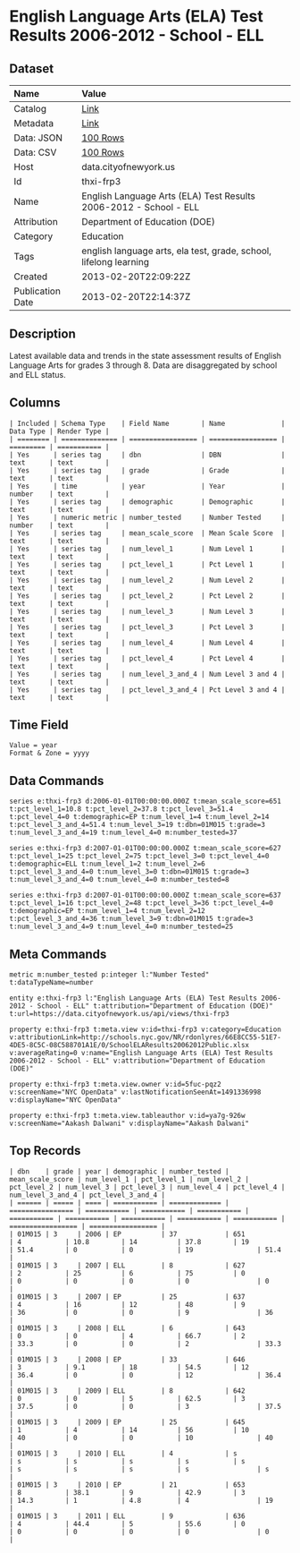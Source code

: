 # English Language Arts (ELA) Test Results 2006-2012 - School - ELL

## Dataset

| Name | Value |
| :--- | :---- |
| Catalog | [Link](https://catalog.data.gov/dataset/english-language-arts-ela-test-results-2006-2012-school-ell-47f30) |
| Metadata | [Link](https://data.cityofnewyork.us/api/views/thxi-frp3) |
| Data: JSON | [100 Rows](https://data.cityofnewyork.us/api/views/thxi-frp3/rows.json?max_rows=100) |
| Data: CSV | [100 Rows](https://data.cityofnewyork.us/api/views/thxi-frp3/rows.csv?max_rows=100) |
| Host | data.cityofnewyork.us |
| Id | thxi-frp3 |
| Name | English Language Arts (ELA) Test Results 2006-2012 - School - ELL |
| Attribution | Department of Education (DOE) |
| Category | Education |
| Tags | english language arts, ela test, grade, school, lifelong learning |
| Created | 2013-02-20T22:09:22Z |
| Publication Date | 2013-02-20T22:14:37Z |

## Description

Latest available data and trends in the state assessment results of English Language Arts for grades 3 through 8. Data are disaggregated by school and ELL status.

## Columns

```ls
| Included | Schema Type    | Field Name        | Name              | Data Type | Render Type |
| ======== | ============== | ================= | ================= | ========= | =========== |
| Yes      | series tag     | dbn               | DBN               | text      | text        |
| Yes      | series tag     | grade             | Grade             | text      | text        |
| Yes      | time           | year              | Year              | number    | text        |
| Yes      | series tag     | demographic       | Demographic       | text      | text        |
| Yes      | numeric metric | number_tested     | Number Tested     | number    | text        |
| Yes      | series tag     | mean_scale_score  | Mean Scale Score  | text      | text        |
| Yes      | series tag     | num_level_1       | Num Level 1       | text      | text        |
| Yes      | series tag     | pct_level_1       | Pct Level 1       | text      | text        |
| Yes      | series tag     | num_level_2       | Num Level 2       | text      | text        |
| Yes      | series tag     | pct_level_2       | Pct Level 2       | text      | text        |
| Yes      | series tag     | num_level_3       | Num Level 3       | text      | text        |
| Yes      | series tag     | pct_level_3       | Pct Level 3       | text      | text        |
| Yes      | series tag     | num_level_4       | Num Level 4       | text      | text        |
| Yes      | series tag     | pct_level_4       | Pct Level 4       | text      | text        |
| Yes      | series tag     | num_level_3_and_4 | Num Level 3 and 4 | text      | text        |
| Yes      | series tag     | pct_level_3_and_4 | Pct Level 3 and 4 | text      | text        |
```

## Time Field

```ls
Value = year
Format & Zone = yyyy
```

## Data Commands

```ls
series e:thxi-frp3 d:2006-01-01T00:00:00.000Z t:mean_scale_score=651 t:pct_level_1=10.8 t:pct_level_2=37.8 t:pct_level_3=51.4 t:pct_level_4=0 t:demographic=EP t:num_level_1=4 t:num_level_2=14 t:pct_level_3_and_4=51.4 t:num_level_3=19 t:dbn=01M015 t:grade=3 t:num_level_3_and_4=19 t:num_level_4=0 m:number_tested=37

series e:thxi-frp3 d:2007-01-01T00:00:00.000Z t:mean_scale_score=627 t:pct_level_1=25 t:pct_level_2=75 t:pct_level_3=0 t:pct_level_4=0 t:demographic=ELL t:num_level_1=2 t:num_level_2=6 t:pct_level_3_and_4=0 t:num_level_3=0 t:dbn=01M015 t:grade=3 t:num_level_3_and_4=0 t:num_level_4=0 m:number_tested=8

series e:thxi-frp3 d:2007-01-01T00:00:00.000Z t:mean_scale_score=637 t:pct_level_1=16 t:pct_level_2=48 t:pct_level_3=36 t:pct_level_4=0 t:demographic=EP t:num_level_1=4 t:num_level_2=12 t:pct_level_3_and_4=36 t:num_level_3=9 t:dbn=01M015 t:grade=3 t:num_level_3_and_4=9 t:num_level_4=0 m:number_tested=25
```

## Meta Commands

```ls
metric m:number_tested p:integer l:"Number Tested" t:dataTypeName=number

entity e:thxi-frp3 l:"English Language Arts (ELA) Test Results 2006-2012 - School - ELL" t:attribution="Department of Education (DOE)" t:url=https://data.cityofnewyork.us/api/views/thxi-frp3

property e:thxi-frp3 t:meta.view v:id=thxi-frp3 v:category=Education v:attributionLink=http://schools.nyc.gov/NR/rdonlyres/66E8CC55-51E7-4DE5-8C5C-08C588701A1E/0/SchoolELAResults20062012Public.xlsx v:averageRating=0 v:name="English Language Arts (ELA) Test Results 2006-2012 - School - ELL" v:attribution="Department of Education (DOE)"

property e:thxi-frp3 t:meta.view.owner v:id=5fuc-pqz2 v:screenName="NYC OpenData" v:lastNotificationSeenAt=1491336998 v:displayName="NYC OpenData"

property e:thxi-frp3 t:meta.view.tableauthor v:id=ya7g-926w v:screenName="Aakash Dalwani" v:displayName="Aakash Dalwani"
```

## Top Records

```ls
| dbn    | grade | year | demographic | number_tested | mean_scale_score | num_level_1 | pct_level_1 | num_level_2 | pct_level_2 | num_level_3 | pct_level_3 | num_level_4 | pct_level_4 | num_level_3_and_4 | pct_level_3_and_4 | 
| ====== | ===== | ==== | =========== | ============= | ================ | =========== | =========== | =========== | =========== | =========== | =========== | =========== | =========== | ================= | ================= | 
| 01M015 | 3     | 2006 | EP          | 37            | 651              | 4           | 10.8        | 14          | 37.8        | 19          | 51.4        | 0           | 0           | 19                | 51.4              | 
| 01M015 | 3     | 2007 | ELL         | 8             | 627              | 2           | 25          | 6           | 75          | 0           | 0           | 0           | 0           | 0                 | 0                 | 
| 01M015 | 3     | 2007 | EP          | 25            | 637              | 4           | 16          | 12          | 48          | 9           | 36          | 0           | 0           | 9                 | 36                | 
| 01M015 | 3     | 2008 | ELL         | 6             | 643              | 0           | 0           | 4           | 66.7        | 2           | 33.3        | 0           | 0           | 2                 | 33.3              | 
| 01M015 | 3     | 2008 | EP          | 33            | 646              | 3           | 9.1         | 18          | 54.5        | 12          | 36.4        | 0           | 0           | 12                | 36.4              | 
| 01M015 | 3     | 2009 | ELL         | 8             | 642              | 0           | 0           | 5           | 62.5        | 3           | 37.5        | 0           | 0           | 3                 | 37.5              | 
| 01M015 | 3     | 2009 | EP          | 25            | 645              | 1           | 4           | 14          | 56          | 10          | 40          | 0           | 0           | 10                | 40                | 
| 01M015 | 3     | 2010 | ELL         | 4             | s                | s           | s           | s           | s           | s           | s           | s           | s           | s                 | s                 | 
| 01M015 | 3     | 2010 | EP          | 21            | 653              | 8           | 38.1        | 9           | 42.9        | 3           | 14.3        | 1           | 4.8         | 4                 | 19                | 
| 01M015 | 3     | 2011 | ELL         | 9             | 636              | 4           | 44.4        | 5           | 55.6        | 0           | 0           | 0           | 0           | 0                 | 0                 | 
```